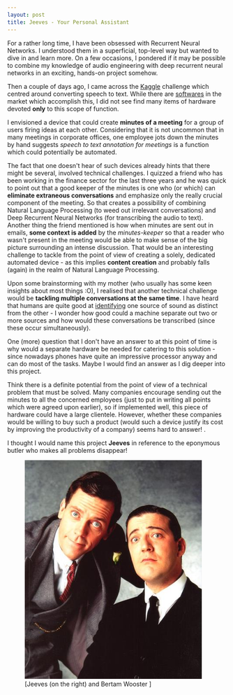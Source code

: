 ```yaml
---
layout: post
title: Jeeves - Your Personal Assistant
---
```


For a rather long time, I have been obsessed with Recurrent Neural Networks. I understood them in a superficial, top-level way but wanted to dive in and learn more. On a few occasions, I pondered if it may be possible to combine my knowledge of audio engineering with deep recurrent neural networks in an exciting, hands-on project somehow.

Then a couple of days ago, I came across the [Kaggle](https://www.kaggle.com/c/tensorflow-speech-recognition-challenge) challenge which centred around converting speech to text. While there are [softwares](https://en.wikipedia.org/wiki/Transcription_(software)) in the market which accomplish this, I did not see find many items of hardware devoted **only** to this scope of function. 

I envisioned a device that could create **minutes of a meeting** for a group of users firing ideas at each other. Considering that it is not uncommon that in many meetings in corporate offices, one employee jots down the minutes by hand suggests *speech to text annotation for meetings* is a function which could potentially be automated.

The fact that one doesn't hear of such devices already hints that there might be several, involved technical challenges. I quizzed a friend who has been working in the finance sector for the last three years and he was quick to point out that a good keeper of the minutes is one who (or which) can **eliminate extraneous conversations** and emphasize only the really crucial component of the meeting. So that creates a possibility of combining Natural Language Processing (to weed out irrelevant conversations) and Deep Recurrent Neural Networks (for transcribing the audio to text). Another thing the friend mentioned is how when minutes are sent out in emails, **some context is added** by the *minutes-keeper* so that a reader who wasn't present in the meeting would be able to make sense of the big picture surrounding an intense discussion. That would be an interesting challenge to tackle from the point of view of creating a solely, dedicated automated device - as this implies **content creation** and probably falls (again) in the realm of Natural Language Processing.

Upon some brainstorming with my mother (who usually has some keen insights about most things :O), I realised that another technical challenge would be **tackling multiple conversations at the same time**. I have heard that humans are quite good at [identifying](https://en.wikipedia.org/wiki/Cocktail_party_effect) one source of sound as distinct from the other - I wonder how good could a machine separate out two or more sources and how would these conversations be transcribed (since these occur simultaneously).

One (more) question that I don't have an answer to at this point of time is why would a separate hardware be needed for catering to this solution - since nowadays phones have quite an impressive processor anyway and can do most of the tasks. Maybe I would find an answer as I dig deeper into this project.

Think there is a definite potential from the point of view of a technical problem that must be solved. Many companies encourage sending out the minutes to all the concerned employees (just to put in writing all points which were agreed upon earlier), so if implemented well, this piece of hardware could have a large clientele. However, whether these companies would be willing to buy such a product (would such a device justify its cost by improving the productivity of a company) seems hard to answer! .

I thought I would name this project **Jeeves** in reference to the eponymous butler who makes all problems disappear!

<p><figure><a href="http://www.fanpop.com/clubs/jeeves-and-wooster/images/2251468/title/jeeves-wooster-photo"><img src="/images/2017-12-30/jeeves.jpg" alt=""/></a><figcaption>[Jeeves (on the right) and Bertam Wooster ]</figcaption></figure></p>




  
